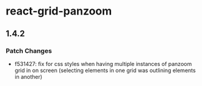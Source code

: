 # react-grid-panzoom

## 1.4.2

### Patch Changes

- f531427: fix for css styles when having multiple instances of panzoom grid in on screen (selecting elements in one grid was outlining elements in another)
